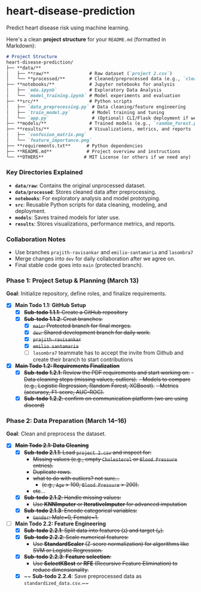 # heart-disease-prediction
Predict heart disease risk using machine learning.

Here's a clean **project structure** for your `README.md` (formatted in Markdown):

```markdown
# Project Structure
heart-disease-prediction/  
├── **data/**  
│   ├── **raw/**               # Raw dataset (`project 2.csv`)
│   └── **processed/**         # Cleaned/preprocessed data (e.g., `cleaned_data.csv`)  
├── **notebooks/**             # Jupyter notebooks for analysis  
│   ├── `eda.ipynb`            # Exploratory Data Analysis  
│   └── `model_training.ipynb` # Model experiments and evaluation  
├── **src/**                   # Python scripts  
│   ├── `data_preprocessing.py` # Data cleaning/feature engineering  
│   ├── `train_model.py`        # Model training and tuning  
│   └── `app.py`                # (Optional) CLI/Flask deployment if we have time
├── **models/**                # Trained models (e.g., `random_forest.pkl`)  
├── **results/**               # Visualizations, metrics, and reports  
│   ├── `confusion_matrix.png`  
│   └── `feature_importance.png`  
├── **requirements.txt**      # Python dependencies  
├── **README.md**             # Project overview and instructions  
└── **OTHERS**               # MIT License (or others if we need any)  
```

### **Key Directories Explained**  
- **`data/raw`**: Contains the original unprocessed dataset.  
- **`data/processed`**: Stores cleaned data after preprocessing.  
- **`notebooks`**: For exploratory analysis and model prototyping.  
- **`src`**: Reusable Python scripts for data cleaning, modeling, and deployment.  
- **`models`**: Saves trained models for later use.  
- **`results`**: Stores visualizations, performance metrics, and reports.  

### **Collaboration Notes**  
- Use branches `prajith-ravisankar` and `emilio-santamaria` and `lasombra7` 
- Merge changes into `dev` for daily collaboration after we agree on.  
- Final stable code goes into `main` (protected branch).

### **Phase 1: Project Setup & Planning (March 13)**

**Goal**: Initialize repository, define roles, and finalize requirements.

- [x]  **Main Todo 1.1: GitHub Setup**
    - [x]  ~~**Sub-todo 1.1.1**: Create a GitHub repository~~
    - [x]  ~~**Sub-todo 1.1.2**: Creat branches:~~
        - [x]  ~~`main`: Protected branch for final merges.~~
        - [x]  ~~`dev`: Shared development branch for daily work.~~
        - [x]  ~~`prajith-ravisankar`~~
        - [x]   ~~`emilio santamaria`~~
        - [ ] `lasombra7` teammate has to accept the invite from Github and create their branch to start contributions
- [x]  ~~**Main Todo 1.2: Requirements Finalization**~~
    - [x]  ~~**Sub-todo 1.2.1**: Review the PDF requirements and start working on:~~
        ~~- Data cleaning steps (missing values, outliers).~~
        ~~- Models to compare (e.g., Logistic Regression, Random Forest, XGBoost).~~
        ~~- Metrics (accuracy, F1-score, AUC-ROC).~~
    - [x]  ~~**Sub-todo 1.2.2**: confirm on communication platform (we are using discord)~~

### **Phase 2: Data Preparation (March 14–16)**

**Goal**: Clean and preprocess the dataset.

- [x]  ~~**Main Todo 2.1: Data Cleaning**~~
    - [x]  ~~**Sub-todo 2.1.1**: Load `project 2.csv` and inspect for:~~
        - ~~Missing values (e.g., empty `Cholesterol` or `Blood Pressure` entries).~~
        - ~~Duplicate rows.~~
        - ~~what to do with outliers? not sure…~~
            - ~~(e.g., `Age` > 100, `Blood Pressure` > 200).~~
        - ~~etc~~…
    - [x]  ~~**Sub-todo 2.1.2**: Handle missing values:~~
        - ~~Use **KNNImputer** or **IterativeImputer** for advanced imputation~~
    - [x]  ~~**Sub-todo 2.1.3**: Encode categorical variables:~~
        - ~~`Gender`: Male=0, Female=1.~~
- [ ]  **Main Todo 2.2: Feature Engineering**
    - [x]  ~~**Sub-todo 2.2.1**: Split data into features (`X`) and target (`y`).~~
    - [x]  ~~**Sub-todo 2.2.2**: Scale numerical features:~~
        - ~~Use **StandardScaler** (Z-score normalization) for algorithms like SVM or Logistic Regression.~~
    - [x]  ~~**Sub-todo 2.2.3**: **Feature selection**:~~
        - ~~Use **SelectKBest** or **RFE** (Recursive Feature Elimination) to reduce dimensionality.~~
    - [x] ~~ **Sub-todo 2.2.4**: Save preprocessed data as `standardized_data.csv`.~~